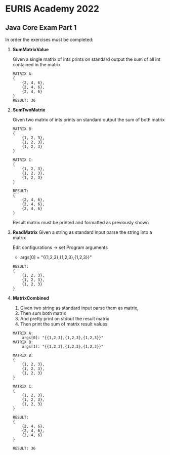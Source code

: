 # EURIS Academy 2022
## Java Core Exam Part 1

In order the exercises must be completed:
1. **SumMatrixValue**

   Given a single matrix of ints prints on standard output the sum of all int contained in the matrix
   ```
   MATRIX A:
   {
       {2, 4, 6},
       {2, 4, 6},
       {2, 4, 6}
   }
   RESULT: 36
   ```

2. **SumTwoMatrix**

   Given two matrix of ints prints on standard output the sum of both matrix
   ```
   MATRIX B: 
   {
       {1, 2, 3},
       {1, 2, 3},
       {1, 2, 3}
   }

   MATRIX C: 
   {
       {1, 2, 3},
       {1, 2, 3},
       {1, 2, 3}
   }

   RESULT:
   {
       {2, 4, 6},
       {2, 4, 6},
       {2, 4, 6}
   }
   ```
   Result matrix must be printed and formatted as previously shown

3. **ReadMatrix**
   Given a string as standard input parse the string into a matrix

   Edit configurations -> set Program arguments
   - args[0] = "{{1,2,3},{1,2,3},{1,2,3}}"

   ```
   RESULT: 
   {
       {1, 2, 3},
       {1, 2, 3},
       {1, 2, 3}
   }
   ```
   
4. **MatrixCombined**
   1. Given two string as standard input parse them as matrix,
   2. Then sum both matrix
   3. And pretty print on stdout the result matrix
   4. Then print the sum of matrix result values

   ```
   MATRIX A:
       args[0]: "{{1,2,3},{1,2,3},{1,2,3}}"
   MATRIX B:
       args[1]: "{{1,2,3},{1,2,3},{1,2,3}}"
   
   MATRIX B: 
   {
       {1, 2, 3},
       {1, 2, 3},
       {1, 2, 3}
   }

   MATRIX C: 
   {
       {1, 2, 3},
       {1, 2, 3},
       {1, 2, 3}
   }

   RESULT:
   {
       {2, 4, 6},
       {2, 4, 6},
       {2, 4, 6}
   }
   
   RESULT: 36
   ```